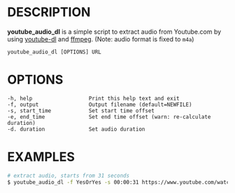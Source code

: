 # DESCRIPTION
**youtube_audio_dl** is a simple script to extract audio from Youtube.com by
using [youtube-dl](https://github.com/rg3/youtube-dl.git) and
[ffmpeg](https://github.com/FFmpeg/FFmpeg.git).
(Note: audio format is fixed to `m4a`)

    youtube_audio_dl [OPTIONS] URL

# OPTIONS
    -h, help                  Print this help text and exit
    -f, output                Output filename (default=NEWFILE)
    -s, start_time            Set start time offset
    -e, end_time              Set end time offset (warn: re-calculate duration)
    -d. duration              Set audio duration 

# EXAMPLES

```bash
# extract audio, starts from 31 seconds
$ youtube_audio_dl -f YesOrYes -s 00:00:31 https://www.youtube.com/watch?v=mAKsZ26SabQ

```
